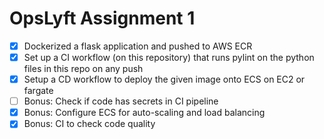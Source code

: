 # OpsLyft Assignment 1

- [x] Dockerized a flask application and pushed to AWS ECR
- [x] Set up a CI workflow (on this repository) that runs pylint on the python files in this repo on any push 
- [x] Setup a CD workflow to deploy the given image onto ECS on EC2 or fargate
- [ ] Bonus: Check if code has secrets in CI pipeline
- [x] Bonus: Configure ECS for auto-scaling and load balancing
- [x] Bonus: CI to check code quality
